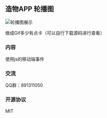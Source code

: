 ## 造物APP 轮播图

![轮播图展示](https://cdn.jsdelivr.net/gh/duogongneng/OneMyBlogImg@master/iShot2021-12-19%2018.16.12%20(1).gif)

做成Gif多少有点卡（可以自行下载源码进行查看）

### 内容

使用js的移动端事件

### 交流

QQ群：891311050

### 开源协议

MIT
